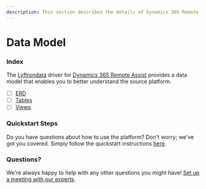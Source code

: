 ```yaml
---
description: This section describes the details of Dynamics 365 Remote Assist ERD, Tables, and Views.
---
```


# Data Model

### Index

The  [Lyftrondata](https://www.lyftrondata.com/) driver for [Dynamics 365 Remote Assist](None) provides a data model that enables you to better understand the source platform.

* [ ] [ERD](erd.md)
* [ ] [Tables](tables.md)
* [ ] [Views](views.md)

### Quickstart Steps

Do you have questions about how to use the platform? Don't worry; we've got you covered. Simply follow the quickstart instructions [here](../README.md).


### Questions? <a href="#questions" id="questions"></a>

We're always happy to help with any other questions you might have! [Set up a meeting with our experts](https://www.lyftrondata.com/book-a-meeting/).

